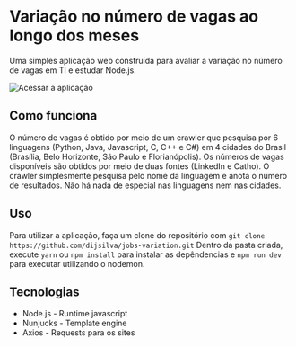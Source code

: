 # Variação no número de vagas ao longo dos meses
Uma simples aplicação web construída para avaliar a variação no número de vagas em TI e estudar Node.js.

![Acessar a aplicação](https://tijobsvariation.herokuapp.com/)

## Como funciona
O número de vagas é obtido por meio de um crawler que pesquisa por 6 linguagens (Python, Java, Javascript, C, C++ e C#) em 4 cidades do Brasil (Brasília, Belo Horizonte, São Paulo e Florianópolis). Os números de vagas disponíveis são obtidos por meio de duas fontes (LinkedIn e Catho). O crawler simplesmente pesquisa pelo nome da linguagem e anota o número de resultados.
Não há nada de especial nas linguagens nem nas cidades.

## Uso
Para utilizar a aplicação, faça um clone do repositório com `git clone https://github.com/dijsilva/jobs-variation.git`
Dentro da pasta criada, execute `yarn` ou `npm install` para instalar as depêndencias e `npm run dev` para executar utilizando o nodemon.

## Tecnologias
- Node.js - Runtime javascript
- Nunjucks - Template engine
- Axios - Requests para os sites
